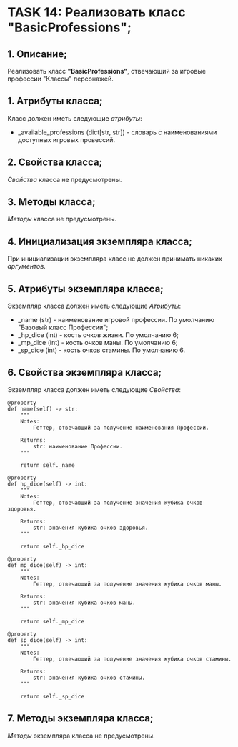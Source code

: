 # TASK 14: Реализовать класс **"BasicProfessions"**;
## 1. Описание;
Реализовать класс **"BasicProfessions"**, отвечающий за игровые профессии "Классы" персонажей.


## 1. Атрибуты класса;
Класс должен иметь следующие *атрибуты*:
* _available_professions (dict[str, str]) - словарь с наименованиями доступных игровых провессий.


## 2. Свойства класса;
*Свойства* класса не предусмотрены.


## 3. Методы класса;
*Методы* класса не предусмотрены.


## 4. Инициализация экземпляра класса;
При инициализации экземпляра класс не должен принимать никаких *аргументов*.


## 5. Атрибуты экземпляра класса;
Экземпляр класса должен иметь следующие *Атрибуты*:
* _name (str) - наименование игровой профессии. По умолчанию "Базовый класс Профессии";
* _hp_dice (int) - кость очков жизни. По умолчанию 6;
* _mp_dice (int) - кость очков маны. По умолчанию 6;
* _sp_dice (int) - кость очков стамины. По умолчанию 6.

## 6. Свойства экземпляра класса;
Экземпляр класса должен иметь следующие *Свойства*:
```python3.13
@property
def name(self) -> str:
    """
    Notes:
        Геттер, отвечающий за получение наименования Профессии.

    Returns:
        str: наименование Профессии.
    """

    return self._name

@property
def hp_dice(self) -> int:
    """
    Notes:
        Геттер, отвечающий за получение значения кубика очков здоровья.

    Returns:
        str: значения кубика очков здоровья.
    """

    return self._hp_dice

@property
def mp_dice(self) -> int:
    """
    Notes:
        Геттер, отвечающий за получение значения кубика очков маны.

    Returns:
        str: значения кубика очков маны.
    """

    return self._mp_dice

@property
def sp_dice(self) -> int:
    """
    Notes:
        Геттер, отвечающий за получение значения кубика очков стамины.

    Returns:
        str: значения кубика очков стамины.
    """

    return self._sp_dice
```

## 7. Методы экземпляра класса;
*Методы* экземпляра класса не предусмотрены.

